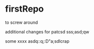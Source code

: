 # firstRepo
to screw around




additional changes for patcsd
sss;asd;qw


some xxxx    asdq::q;:D"a;sdlcrap
